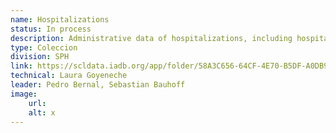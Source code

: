 ```yaml
---
name: Hospitalizations
status: In process
description: Administrative data of hospitalizations, including hospitals (location) information for Brazil (2000-2022), Chile (2015-2020), Ecuador (2015-2021), Mexico (2018-2021), Peru (2015-2021) and El Salvador (2005-2020).
type: Coleccion
division: SPH
link: https://scldata.iadb.org/app/folder/58A3C656-64CF-4E70-B5DF-A0DB908CAEC7
technical: Laura Goyeneche
leader: Pedro Bernal, Sebastian Bauhoff
image: 
    url: 
    alt: x
---
```

    